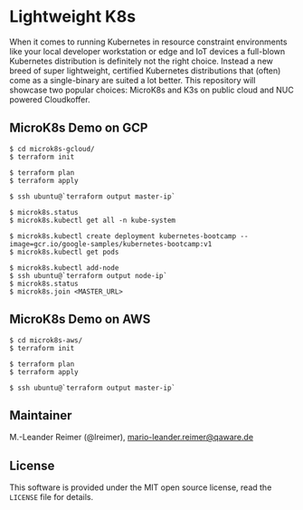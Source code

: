# Lightweight K8s

When it comes to running Kubernetes in resource constraint environments like your local developer workstation or edge and IoT devices a full-blown Kubernetes distribution is definitely not the right choice. Instead a new breed of super lightweight, certified Kubernetes distributions that (often) come as a single-binary are suited a lot better. This repository will showcase two popular choices: MicroK8s and K3s on public cloud and NUC powered Cloudkoffer.

## MicroK8s Demo on GCP

```
$ cd microk8s-gcloud/
$ terraform init

$ terraform plan
$ terraform apply

$ ssh ubuntu@`terraform output master-ip`

$ microk8s.status
$ microk8s.kubectl get all -n kube-system

$ microk8s.kubectl create deployment kubernetes-bootcamp --image=gcr.io/google-samples/kubernetes-bootcamp:v1
$ microk8s.kubectl get pods

$ microk8s.kubectl add-node
$ ssh ubuntu@`terraform output node-ip`
$ microk8s.status
$ microk8s.join <MASTER_URL>
```

## MicroK8s Demo on AWS

```
$ cd microk8s-aws/
$ terraform init

$ terraform plan
$ terraform apply

$ ssh ubuntu@`terraform output master-ip`
```

## Maintainer

M.-Leander Reimer (@lreimer), <mario-leander.reimer@qaware.de>

## License

This software is provided under the MIT open source license, read the `LICENSE` file for details.